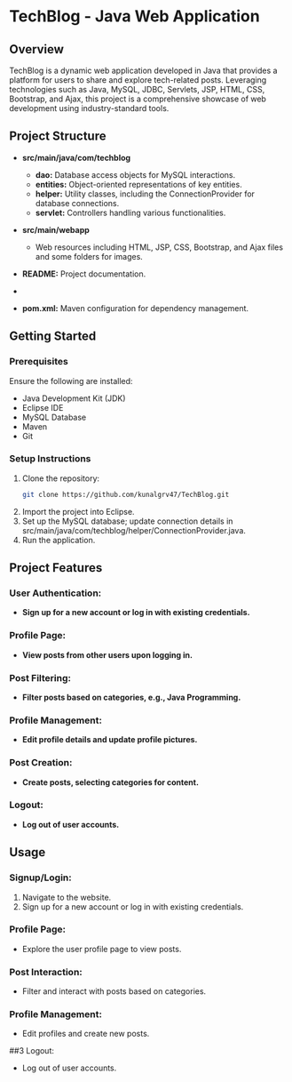 # TechBlog - Java Web Application

## Overview

TechBlog is a dynamic web application developed in Java that provides a platform for users to share and explore tech-related posts. Leveraging technologies such as Java, MySQL, JDBC, Servlets, JSP, HTML, CSS, Bootstrap, and Ajax, this project is a comprehensive showcase of web development using industry-standard tools.

## Project Structure

- **src/main/java/com/techblog**
  - **dao:** Database access objects for MySQL interactions.
  - **entities:** Object-oriented representations of key entities.
  - **helper:** Utility classes, including the ConnectionProvider for database connections.
  - **servlet:** Controllers handling various functionalities.

- **src/main/webapp**
  - Web resources including HTML, JSP, CSS, Bootstrap, and Ajax files and some folders for images.

- **README:** Project documentation.
- 
- **pom.xml:** Maven configuration for dependency management.

## Getting Started

### Prerequisites

Ensure the following are installed:

- Java Development Kit (JDK)
- Eclipse IDE
- MySQL Database
- Maven
- Git

### Setup Instructions

1. Clone the repository:
   ```bash
   git clone https://github.com/kunalgrv47/TechBlog.git
2. Import the project into Eclipse.
3. Set up the MySQL database; update connection details in src/main/java/com/techblog/helper/ConnectionProvider.java.
4. Run the application.


## Project Features

### User Authentication:

- **Sign up for a new account or log in with existing credentials.**

### Profile Page:

- **View posts from other users upon logging in.**

### Post Filtering:

- **Filter posts based on categories, e.g., Java Programming.**

### Profile Management:

- **Edit profile details and update profile pictures.**

### Post Creation:

- **Create posts, selecting categories for content.**

### Logout:

- **Log out of user accounts.**

## Usage

### Signup/Login:

1. Navigate to the website.
2. Sign up for a new account or log in with existing credentials.

### Profile Page:

- Explore the user profile page to view posts.

### Post Interaction:

- Filter and interact with posts based on categories.

### Profile Management:

- Edit profiles and create new posts.

##3 Logout:

- Log out of user accounts.



   
